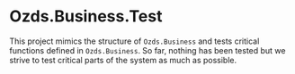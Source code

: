 # Ozds.Business.Test

<div style="display: none;">
  \page structure-test Test
</div>

This project mimics the structure of `Ozds.Business` and tests critical
functions defined in `Ozds.Business`. So far, nothing has been tested but we
strive to test critical parts of the system as much as possible.
